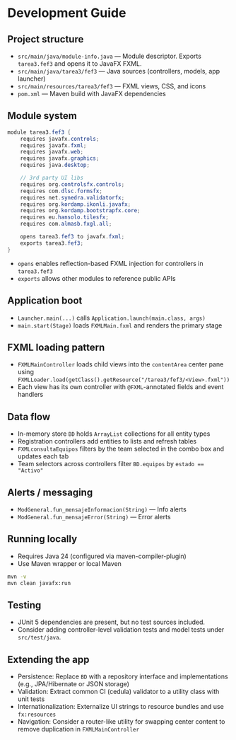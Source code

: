 # Development Guide

## Project structure

- `src/main/java/module-info.java` — Module descriptor. Exports `tarea3.fef3` and opens it to JavaFX FXML.
- `src/main/java/tarea3/fef3` — Java sources (controllers, models, app launcher)
- `src/main/resources/tarea3/fef3` — FXML views, CSS, and icons
- `pom.xml` — Maven build with JavaFX dependencies

## Module system

```java
module tarea3.fef3 {
    requires javafx.controls;
    requires javafx.fxml;
    requires javafx.web;
    requires javafx.graphics;
    requires java.desktop;

    // 3rd party UI libs
    requires org.controlsfx.controls;
    requires com.dlsc.formsfx;
    requires net.synedra.validatorfx;
    requires org.kordamp.ikonli.javafx;
    requires org.kordamp.bootstrapfx.core;
    requires eu.hansolo.tilesfx;
    requires com.almasb.fxgl.all;

    opens tarea3.fef3 to javafx.fxml;
    exports tarea3.fef3;
}
```

- `opens` enables reflection-based FXML injection for controllers in `tarea3.fef3`
- `exports` allows other modules to reference public APIs

## Application boot

- `Launcher.main(...)` calls `Application.launch(main.class, args)`
- `main.start(Stage)` loads `FXMLMain.fxml` and renders the primary stage

## FXML loading pattern

- `FXMLMainController` loads child views into the `contentArea` center pane using `FXMLLoader.load(getClass().getResource("/tarea3/fef3/<View>.fxml"))`
- Each view has its own controller with `@FXML`-annotated fields and event handlers

## Data flow

- In-memory store `BD` holds `ArrayList` collections for all entity types
- Registration controllers add entities to lists and refresh tables
- `FXMLconsultaEquipos` filters by the team selected in the combo box and updates each tab
- Team selectors across controllers filter `BD.equipos` by `estado == "Activo"`

## Alerts / messaging

- `ModGeneral.fun_mensajeInformacion(String)` — Info alerts
- `ModGeneral.fun_mensajeError(String)` — Error alerts

## Running locally

- Requires Java 24 (configured via maven-compiler-plugin)
- Use Maven wrapper or local Maven

```bash
mvn -v
mvn clean javafx:run
```

## Testing

- JUnit 5 dependencies are present, but no test sources included.
- Consider adding controller-level validation tests and model tests under `src/test/java`.

## Extending the app

- Persistence: Replace `BD` with a repository interface and implementations (e.g., JPA/Hibernate or JSON storage)
- Validation: Extract common CI (cedula) validator to a utility class with unit tests
- Internationalization: Externalize UI strings to resource bundles and use `fx:resources`
- Navigation: Consider a router-like utility for swapping center content to remove duplication in `FXMLMainController`
